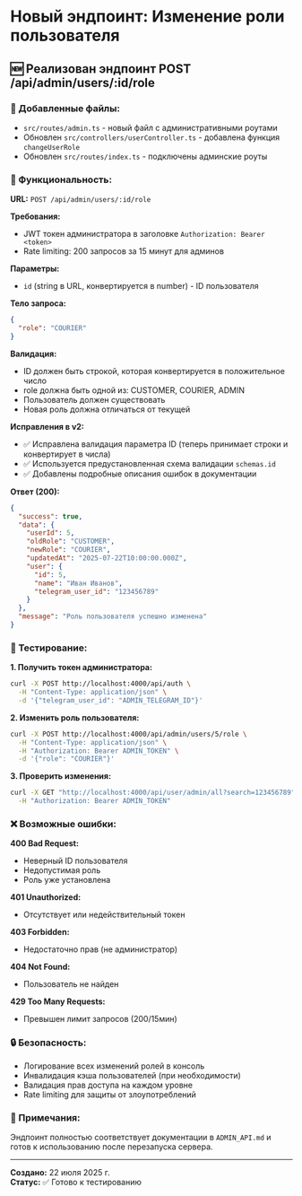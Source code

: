 # Новый эндпоинт: Изменение роли пользователя

## 🆕 Реализован эндпоинт POST /api/admin/users/:id/role

### 📁 Добавленные файлы:
- `src/routes/admin.ts` - новый файл с административными роутами
- Обновлен `src/controllers/userController.ts` - добавлена функция `changeUserRole`
- Обновлен `src/routes/index.ts` - подключены админские роуты

### 🔧 Функциональность:

**URL:** `POST /api/admin/users/:id/role`

**Требования:**
- JWT токен администратора в заголовке `Authorization: Bearer <token>`
- Rate limiting: 200 запросов за 15 минут для админов

**Параметры:**
- `id` (string в URL, конвертируется в number) - ID пользователя

**Тело запроса:**
```json
{
  "role": "COURIER"
}
```

**Валидация:**
- ID должен быть строкой, которая конвертируется в положительное число
- role должна быть одной из: CUSTOMER, COURIER, ADMIN
- Пользователь должен существовать
- Новая роль должна отличаться от текущей

**Исправления в v2:**
- ✅ Исправлена валидация параметра ID (теперь принимает строки и конвертирует в числа)
- ✅ Используется предустановленная схема валидации `schemas.id`
- ✅ Добавлены подробные описания ошибок в документации

**Ответ (200):**
```json
{
  "success": true,
  "data": {
    "userId": 5,
    "oldRole": "CUSTOMER",
    "newRole": "COURIER",
    "updatedAt": "2025-07-22T10:00:00.000Z",
    "user": {
      "id": 5,
      "name": "Иван Иванов",
      "telegram_user_id": "123456789"
    }
  },
  "message": "Роль пользователя успешно изменена"
}
```

### 🧪 Тестирование:

**1. Получить токен администратора:**
```bash
curl -X POST http://localhost:4000/api/auth \
  -H "Content-Type: application/json" \
  -d '{"telegram_user_id": "ADMIN_TELEGRAM_ID"}'
```

**2. Изменить роль пользователя:**
```bash
curl -X POST http://localhost:4000/api/admin/users/5/role \
  -H "Content-Type: application/json" \
  -H "Authorization: Bearer ADMIN_TOKEN" \
  -d '{"role": "COURIER"}'
```

**3. Проверить изменения:**
```bash
curl -X GET "http://localhost:4000/api/user/admin/all?search=123456789" \
  -H "Authorization: Bearer ADMIN_TOKEN"
```

### ❌ Возможные ошибки:

**400 Bad Request:**
- Неверный ID пользователя
- Недопустимая роль
- Роль уже установлена

**401 Unauthorized:**
- Отсутствует или недействительный токен

**403 Forbidden:**
- Недостаточно прав (не администратор)

**404 Not Found:**
- Пользователь не найден

**429 Too Many Requests:**
- Превышен лимит запросов (200/15мин)

### 🔒 Безопасность:

- Логирование всех изменений ролей в консоль
- Инвалидация кэша пользователей (при необходимости)
- Валидация прав доступа на каждом уровне
- Rate limiting для защиты от злоупотреблений

### 📝 Примечания:

Эндпоинт полностью соответствует документации в `ADMIN_API.md` и готов к использованию после перезапуска сервера.

---

**Создано:** 22 июля 2025 г.  
**Статус:** ✅ Готово к тестированию
